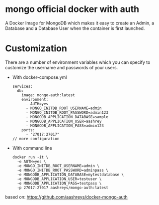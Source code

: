 # mongo official docker with auth
A Docker Image for MongoDB which makes it easy to create an Admin, a Database and a Database User when the container is first launched.

# Customization
There are a number of environment variables which you can specify to customize the username and passwords of your users. 

  
- With docker-compose.yml
  ```
  services:
    db:
      image: mongo-auth:latest
      environment:
        - AUTH=yes
        - MONGO_INITDB_ROOT_USERNAME=admin
        - MONGO_INITDB_ROOT_PASSWORD=admin123
        - MONGODB_APPLICATION_DATABASE=sample
        - MONGODB_APPLICATION_USER=aashrey
        - MONGODB_APPLICATION_PASS=admin123
      ports:
        - "27017:27017"
  // more configuration
  ```

- With command line
  ```
  docker run -it \
    -e AUTH=yes \
    -e MONGO_INITDB_ROOT_USERNAME=admin \
    -e MONGO_INITDB_ROOT_PASSWORD=adminpass \
    -e MONGODB_APPLICATION_DATABASE=mytestdatabase \
    -e MONGODB_APPLICATION_USER=testuser \
    -e MONGODB_APPLICATION_PASS=testpass \
    -p 27017:27017 aashreys/mongo-auth:latest
  ```


based on: https://github.com/aashreys/docker-mongo-auth
